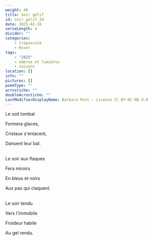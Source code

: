 ```yaml
---
weight: 48
title: Soir gélif
id: soir_gelif_24
date: 2025-02-16
verseLength: 4
divider: ""
categories:
    - Crépuscule
    - Hiver
tags:
    - "2025"
    - ombres et lumières
    - saisons
location: []
info: ""
pictures: []
poemType: ""
acrostiche: ""
doubleAcrostiche: ""
LastModifierDisplayName: Barbara Post - Licence CC BY-NC-ND 4.0
---
```

Le soit tombal

Formera glaces,

Cristaux s'enlacent,

Dansent leur bal.

 \
Le soir aux flaques

Fera miroirs

En bleus et noirs

Aux pas qui claquent.

 \
Le soir tendu

Vers l'immobile

Froideur habile

Au gel rendu.